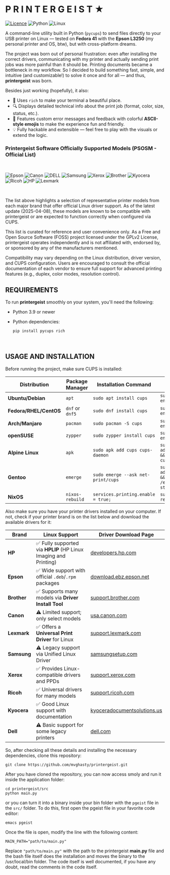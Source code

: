 # P R I N T E R G E I S T ★ 
[![Licence](https://img.shields.io/github/license/Ileriayo/markdown-badges?style=for-the-badge)](./LICENSE) ![Python](https://img.shields.io/badge/python-3670A0?style=for-the-badge&logo=python&logoColor=ffdd54) ![Linux](https://img.shields.io/badge/Linux-FCC624?style=for-the-badge&logo=linux&logoColor=black) 

A command-line utility built in Python (`pycups`) to send files directly to your USB printer on Linux — tested on **Fedora 41** with the **Epson L3250** (my personal printer and OS, btw), but with cross-platform dreams.

The project was born out of personal frustration: even after installing the correct drivers, communicating with my printer and actually sending print jobs was more painful than it should be. Printing documents became a bottleneck in my workflow. So I decided to build something fast, simple, and intuitive (and customizable!) to solve it once and for all — and thus, **printergeist** was born.

Besides just working (hopefully), it also:
- 💅 Uses `rich` to make your terminal a beautiful place.
- 🔍 Displays detailed technical info about the print job (format, color, size, status, etc.).
- 🧠 Features custom error messages and feedback with colorful **ASCII-style emojis** to make the experience fun and friendly.
- 💡 Fully hackable and extensible — feel free to play with the visuals or extend the logic.


### Printergeist Software Officially Supported Models (PSOSM - Official List)
<br>

![Epson](https://img.shields.io/badge/Epson-ECOTANK/WORKFORCE/EXPRESSION-003d99?style=for-the-badge&logo=epson&logoColor=white) ![Canon](https://img.shields.io/badge/Canon-Pixma/imageCLASS/SELPHY-ffffff?style=for-the-badge&logo=canon&logoColor=red) ![DELL](https://img.shields.io/badge/dell-COLOR/C—Series/B—Series-007DB8?style=for-the-badge&logo=dell&logoColor=white) ![Samsung](https://img.shields.io/badge/samsung-Xpress/ProXpress/CLP—Series-1428A0?style=for-the-badge&logo=Samsung&logoColor=white) ![Xerox](https://img.shields.io/badge/Xerox-VersaLink/Phaser/WorkCentre-d51631?style=for-the-badge&logo=xerox&logoColor=white) ![Brother](https://img.shields.io/badge/Brother-MFC—Series/DCP—Series-1535a3?style=for-the-badge&logo=Brother&logoColor=white) ![Kyocera](https://img.shields.io/badge/Kyocera-ECOSYS/TASKalfa-e42136?style=for-the-badge&logo=kyocera&logoColor=white) ![Ricoh](https://img.shields.io/badge/Ricoh-P—Series/SP—Series-727375?style=for-the-badge&logo=lexmark&logoColor=white) ![HP](https://img.shields.io/badge/hp-OfficeJet-0096D6?style=for-the-badge&logo=hp&logoColor=white) ![Lexmark](https://img.shields.io/badge/Lexmark-M—Series-08c62c?style=for-the-badge&logo=lexmark&logoColor=white) 

<br>

The list above highlights a selection of representative printer models from each major brand that offer official Linux driver support. As of the latest update (2025-04-08), these models are known to be compatible with printergeist or are expected to function correctly when configured via CUPS.

This list is curated for reference and user convenience only. As a Free and Open Source Software (FOSS) project licensed under the GPLv2 License, printergeist operates independently and is not affiliated with, endorsed by, or sponsored by any of the manufacturers mentioned.

Compatibility may vary depending on the Linux distribution, driver version, and CUPS configuration. Users are encouraged to consult the official documentation of each vendor to ensure full support for advanced printing features (e.g., duplex, color modes, resolution control).

## REQUIREMENTS

To run **printergeist** smoothly on your system, you'll need the following:

- Python 3.9 or newer  
- Python dependencies:

  ```bash
  pip install pycups rich
  ```

<br>

## USAGE AND INSTALLATION

Before running the project, make sure CUPS is installed:

| Distribution         | Package Manager        | Installation Command                     | Enable & Start Service                                      |
|----------------------|------------------------|------------------------------------------|-------------------------------------------------------------|
| **Ubuntu/Debian**    | `apt`                  | `sudo apt install cups`                 | `sudo systemctl enable --now cups`                          |
| **Fedora/RHEL/CentOS** | `dnf` or `dnf5`      | `sudo dnf install cups`                 | `sudo systemctl enable --now cups`                          |
| **Arch/Manjaro**     | `pacman`               | `sudo pacman -S cups`                   | `sudo systemctl enable --now cups`                          |
| **openSUSE**         | `zypper`               | `sudo zypper install cups`              | `sudo systemctl enable --now cups`                          |
| **Alpine Linux**     | `apk`                  | `sudo apk add cups cups-daemon`         | `sudo rc-update add cupsd default && sudo service cupsd start` |
| **Gentoo**           | `emerge`               | `sudo emerge --ask net-print/cups`      | `sudo rc-update add cupsd default && sudo /etc/init.d/cupsd start` |
| **NixOS**            | `nixos-rebuild`        | `services.printing.enable = true;`      | `sudo nixos-rebuild switch` | 


Also make sure you have your printer drivers installed on your computer. If not, check if your printer brand is on the list below and download the available drivers for it:


| Brand     | Linux Support | Driver Download Page |
|-----------|----------------|-----------------------|
| **HP**    | ✅ Fully supported via **HPLIP** (HP Linux Imaging and Printing) | [developers.hp.com](https://developers.hp.com/hp-linux-imaging-and-printing) |
| **Epson** | ✅ Wide support with official `.deb`/`.rpm` packages | [download.ebz.epson.net](https://download.ebz.epson.net/dsc/search/01/search/?OSC=LX) |
| **Brother** | ✅ Supports many models via **Driver Install Tool** | [support.brother.com](https://support.brother.com/g/b/faqend.aspx?c=us&faqid=faq00100556_000&lang=en) |
| **Canon** | ⚠️ Limited support; only select models | [usa.canon.com](https://www.usa.canon.com/support/software-and-drivers) |
| **Lexmark** | ✅ Offers a **Universal Print Driver** for Linux | [support.lexmark.com](https://support.lexmark.com/en_us/drivers-downloads.html) |
| **Samsung** | ⚠️ Legacy support via Unified Linux Driver | [samsungsetup.com](https://www.samsungsetup.com/ts/client/en/install.html) |
| **Xerox** | ✅ Provides Linux-compatible drivers and PPDs | [support.xerox.com](https://www.support.xerox.com/en-ca/content/111461) |
| **Ricoh** | ✅ Universal drivers for many models | [support.ricoh.com](https://support.ricoh.com/bb/html/dr_ut_e/rc3/model/p_i/p_i.htm?lang=en) |
| **Kyocera** | ✅ Good Linux support with documentation | [kyoceradocumentsolutions.us](https://www.kyoceradocumentsolutions.us/en/support/downloads.html) |
| **Dell** | ⚠️ Basic support for some legacy printers | [dell.com](https://www.dell.com/support/home/en-us?app=drivers) |


So, after checking all these details and installing the necessary dependencies, clone this repository:


```shell
git clone https://github.com/mvghasty/printergeist.git
```


After you have cloned the repository, you can now access smoly and run it inside the application folder:


```shell
cd printergeist/src
python main.py
```


or you can turn it into a binary inside your bin folder with the ``pgeist`` file in the ``src/`` folder. To do this, first open the pgeist file in your favorite code editor:

```shell
emacs pgeist
```

Once the file is open, modify the line with the following content: 

```shell
MAIN_PATH="path/to/main.py"
```

Replace `"path/to/main.py"` with the path to the printergeist **main.py** file and the bash file itself does the installation and moves the binary to the /usr/local/bin folder. The code itself is well documented, if you have any doubt, read the comments in the code itself.
